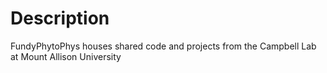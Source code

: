 # Description
FundyPhytoPhys houses shared code and projects from the Campbell Lab at Mount Allison University
